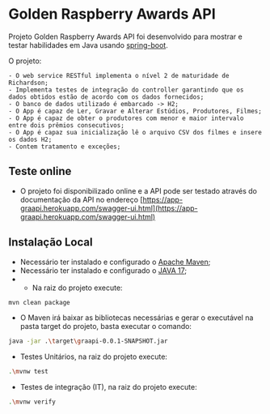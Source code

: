 # Golden Raspberry Awards API
Projeto Golden Raspberry Awards API foi desenvolvido para mostrar e testar habilidades em Java usando [spring-boot](https://spring.io/projects/spring-boot).

O projeto:

    - O web service RESTful implementa o nível 2 de maturidade de Richardson;
    - Implementa testes de integração do controller garantindo que os dados obtidos estão de acordo com os dados fornecidos;
    - O banco de dados utilizado é embarcado -> H2;
    - O App é capaz de Ler, Gravar e Alterar Estúdios, Produtores, Filmes;
    - O App é capaz de obter o produtores com menor e maior intervalo entre dois prêmios consecutivos; 
    - O App é capaz sua inicialização lê o arquivo CSV dos filmes e insere os dados H2;
    - Contem tratamento e exceções;

## Teste online

- O projeto foi disponibilizado online e a API pode ser testado através do documentação da API no endereço [https://app-graapi.herokuapp.com/swagger-ui.html](https://app-graapi.herokuapp.com/swagger-ui.html)

## Instalação Local

- Necessário ter instalado e configurado o [Apache Maven](https://maven.apache.org/);
- Necessário ter instalado e configurado o [JAVA 17](https://www.oracle.com/java/technologies/javase/jdk17-archive-downloads.html);
- - Na raiz do projeto execute:
```bash
mvn clean package
```
- O Maven irá baixar as bibliotecas necessárias e gerar o executável na pasta target do projeto, basta executar o comando:
```bash
java -jar .\target\graapi-0.0.1-SNAPSHOT.jar
```

- Testes Unitários, na raiz do projeto execute:
```bash
.\mvnw test
```

- Testes de integração (IT), na raiz do projeto execute:
```bash
.\mvnw verify  
```